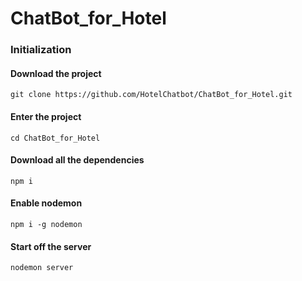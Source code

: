 # ChatBot_for_Hotel

### Initialization
#### Download the project
`git clone https://github.com/HotelChatbot/ChatBot_for_Hotel.git`
#### Enter the project
`cd ChatBot_for_Hotel`
#### Download all the dependencies
`npm i`
#### Enable nodemon
`npm i -g nodemon`
#### Start off the server
`nodemon server`
